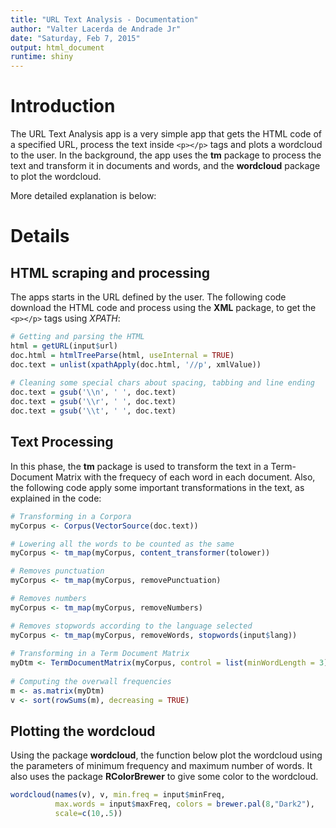 ```yaml
---
title: "URL Text Analysis - Documentation"
author: "Valter Lacerda de Andrade Jr"
date: "Saturday, Feb 7, 2015"
output: html_document
runtime: shiny
---
```


# Introduction

The URL Text Analysis app is a very simple app that gets the HTML code of a specified URL, process the text inside `<p></p>` tags and plots a wordcloud to the user. In the background, the app uses the **tm** package to process the text and transform it in documents and words, and the **wordcloud** package to plot the wordcloud.

More detailed explanation is below:

# Details

## HTML scraping and processing

The apps starts in the URL defined by the user. The following code download the HTML code and process using the **XML** package, to get the `<p></p>` tags using *XPATH*:


```r
# Getting and parsing the HTML
html = getURL(input$url)
doc.html = htmlTreeParse(html, useInternal = TRUE)
doc.text = unlist(xpathApply(doc.html, '//p', xmlValue))
              
# Cleaning some special chars about spacing, tabbing and line ending
doc.text = gsub('\\n', ' ', doc.text)
doc.text = gsub('\\r', ' ', doc.text)
doc.text = gsub('\\t', ' ', doc.text)
```

## Text Processing

In this phase, the **tm** package is used to transform the text in a Term-Document Matrix with the frequecy of each word in each document. Also, the following code apply some important transformations in the text, as explained in the code:


```r
# Transforming in a Corpora
myCorpus <- Corpus(VectorSource(doc.text))

# Lowering all the words to be counted as the same
myCorpus <- tm_map(myCorpus, content_transformer(tolower))

# Removes punctuation
myCorpus <- tm_map(myCorpus, removePunctuation)

# Removes numbers
myCorpus <- tm_map(myCorpus, removeNumbers)

# Removes stopwords according to the language selected
myCorpus <- tm_map(myCorpus, removeWords, stopwords(input$lang))
                
# Transforming in a Term Document Matrix
myDtm <- TermDocumentMatrix(myCorpus, control = list(minWordLength = 3))
                
# Computing the overwall frequencies
m <- as.matrix(myDtm)
v <- sort(rowSums(m), decreasing = TRUE)
```

## Plotting the wordcloud

Using the package **wordcloud**, the function below plot the wordcloud using the parameters of minimum frequency and maximum number of words. It also uses the package **RColorBrewer** to give some color to the wordcloud.


```r
wordcloud(names(v), v, min.freq = input$minFreq, 
          max.words = input$maxFreq, colors = brewer.pal(8,"Dark2"),
          scale=c(10,.5))
```







